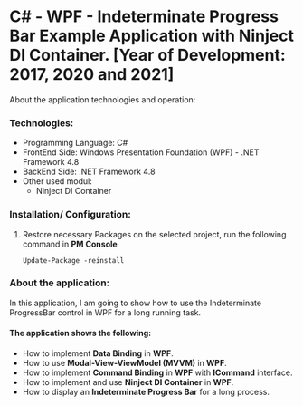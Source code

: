 # C# - WPF - Indeterminate Progress Bar Example Application with Ninject DI Container. [Year of Development: 2017, 2020 and 2021]

About the application technologies and operation:

### Technologies:
- Programming Language: C#
- FrontEnd Side: Windows Presentation Foundation (WPF) - .NET Framework 4.8
- BackEnd Side: .NET Framework 4.8
- Other used modul:
    - Ninject DI Container

### Installation/ Configuration:

1. Restore necessary Packages on the selected project, run the following command in **PM Console**

   ```
   Update-Package -reinstall
   ```
     
### About the application:

In this application, I am going to show how to use the Indeterminate ProgressBar control in WPF for a long running task.

#### The application shows the following:
- How to implement **Data Binding** in **WPF**.
- How to use **Modal-View-ViewModel (MVVM)** in **WPF**.
- How to implement **Command Binding** in **WPF** with **ICommand** interface.
- How to implement and use **Ninject DI Container** in **WPF**.
- How to display an **Indeterminate Progress Bar** for a long process.

